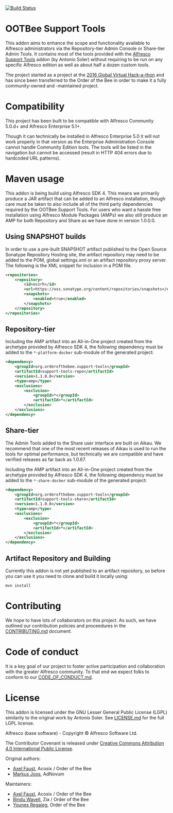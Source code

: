 [![Build Status](https://travis-ci.org/OrderOfTheBee/ootbee-support-tools.svg?branch=master)](https://travis-ci.org/OrderOfTheBee/ootbee-support-tools)

# OOTBee Support Tools

This addon aims to enhance the scope and functionality available to Alfresco administrators via the Repository-tier Admin Console or Share-tier Admin Tools. It contains most of the tools provided with the [Alfresco Support Tools](https://github.com/Alfresco/alfresco-support-tools) addon (by Antonio Soler) without requiring to be run on any specific Alfresco edition as well as about half a dozen custom tools.

The project started as a project at the [2016 Global Virtual Hack-a-thon](https://community.alfresco.com/docs/DOC-6364-projects-and-teams-global-virtual-hackathon-2016) and has since been transferred to the Order of the Bee in order to make it a fully community-owned and -maintained project. 

# Compatibility

This project has been built to be compatible with Alfresco Community 5.0.d+ and Alfresco Enterprise 5.1+.

Though it can technically be installed in Alfresco Enterprise 5.0 it will not work properly in that version as the Enterprise Administration Console cannot handle Community Edition tools. The tools will be listed in the navigation but cannot be accessed (result in HTTP 404 errors due to hardcoded URL patterns).

# Maven usage

This addon is being build using Alfresco SDK 4. This means we primarily produce a JAR artifact that can be added to an Alfresco installation, though care must be taken to also include all of the third party dependencies required by the OOTBee Support Tools. For users who want a hassle free installation using Alfresco Module Packages (AMPs) we also still produce an AMP for both Repository and Share as we have done in version 1.0.0.0.

## Using SNAPSHOT builds

In order to use a pre-built SNAPSHOT artifact published to the Open Source Sonatype Repository Hosting site, the artifact repository may need to be added to the POM, global settings.xml or an artifact repository proxy server. The following is the XML snippet for inclusion in a POM file.

```xml
<repositories>
    <repository>
        <id>ossrh</id>
        <url>https://oss.sonatype.org/content/repositories/snapshots</url>
        <snapshots>
            <enabled>true</enabled>
        </snapshots>
    </repository>
</repositories>
```

## Repository-tier

Including the AMP artifact into an All-in-One project created from the archetype provided by Alfresco SDK 4, the following dependency must be added to the ``*-platform-docker`` sub-module of the generated project:

```xml
<dependency>
    <groupId>org.orderofthebee.support-tools</groupId>
    <artifactId>support-tools-repo</artifactId>
    <version>1.1.0.0</version>
    <type>amp</type>
    <exclusions>
        <exclusion>
            <groupId>*</groupId>
            <artifactId>*</artifactId>
        </exclusion>
    </exclusions>
</dependency>
```

## Share-tier

The Admin Tools added to the Share user interface are built on Aikau. We recommend that one of the most recent releases of Aikau is used to run the tools for optimal performance, but technically we are compatible and have verified releases as far back as 1.0.67.

Including the AMP artifact into an All-in-One project created from the archetype provided by Alfresco SDK 4, the following dependency must be added to the ``*-share-docker`` sub-module of the generated project:

```xml
<dependency>
    <groupId>org.orderofthebee.support-tools</groupId>
    <artifactId>support-tools-share</artifactId>
    <version>1.1.0.0</version>
    <type>amp</type>
    <exclusions>
        <exclusion>
            <groupId>*</groupId>
            <artifactId>*</artifactId>
        </exclusion>
    </exclusions>
</dependency>
```

## Artifact Repository and Building

Currently this addon is not yet published to an artifact repository, so before you can use it you need to clone and build it locally using:

```
mvn install
```

# Contributing

We hope to have lots of collaborators on this project. As such, we have outlined our contribution policies and proceedures in the [CONTRIBUTING.md](./CONTRIBUTING.md) document.

# Code of conduct

It is a key goal of our project to foster active participation and collaboration with the greater Alfresco community. To that end we expect folks to conform to our [CODE_OF_CONDUCT.md](./CODE_OF_CONDUCT.md).

# License
This addon is licensed under the GNU Lesser General Public License (LGPL) similarily to the original work by Antonio Soler. See [LICENSE.md](./LICENSE.md) for the full LGPL license.

Alfresco (base software) - Copyright &copy; Alfresco Software Ltd.

The Contributor Covenant is released under [Creative Commons Attribution 4.0 International Public License](https://github.com/ContributorCovenant/contributor_covenant/blob/master/LICENSE.md).

Original authors:

- [Axel Faust](https://github.com/AFaust), Acosix / Order of the Bee
- [Markus Joos](https://github.com/mrksjs), AdNovum

Maintainers:

- [Axel Faust](https://github.com/AFaust), Acosix / Order of the Bee
- [Bindu Wavell](https://github.com/binduwavell), Zia / Order of the Bee
- [Younes Regaieg](https://github.com/yregaieg), Order of the Bee